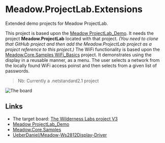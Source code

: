 # Meadow.ProjectLab.Extensions

Extended demo projects for Meadow ProjectLab.

This project is based upon the [Meadow ProjectLab_Demo](https://github.com/WildernessLabs/Meadow.ProjectLab/tree/main/Source/). It needs the project **Meadow.ProjectLab** located with that project. _(You need to clone that GitHub project and then add the Meadow.ProjectLab project as a project reference to this project.)_
The WiFi functionality is based upon the [Meadow.Core.Samples WiFi_Basics](https://github.com/WildernessLabs/Meadow.Core.Samples/tree/main/Source/Network/WiFi_Basics/CS) project. It demonstrates using the display in a reusable manner, as a menu. The user selects a network from the locally found WiFi access poinst and then selects from a given list of passwords.


> Nb: Currently a .netstandard2.1 project

![The board](https://store.wildernesslabs.co/cdn/shop/files/Project_Lab_v3_Carbon_Edition_02380d21-b767-4f53-a067-e3aa099fd6e8_1024x1024@2x.jpg?v=1684514631)

## Links

- The target board:  [The Wilderness Labs project V3](https://store.wildernesslabs.co/collections/frontpage/products/project-lab-board) 
- [Meadow ProjectLab_Demo](https://github.com/WildernessLabs/Meadow.ProjectLab/tree/main/Source/)
- [Meadow.Core.Samples](https://github.com/WildernessLabs/Meadow.Core.Samples) 
- [UeberDaniel/Meadow-Ws2812Display-Driver](https://github.com/UeberDaniel/Meadow-Ws2812Display-Driver)
